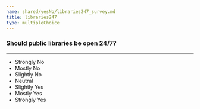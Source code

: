 ```yaml
---
name: shared/yesNo/libraries247_survey.md
title: libraries247
type: multipleChoice
---
```


### Should public libraries be open 24/7?

---

- Strongly No
- Mostly No
- Slightly No
- Neutral
- Slightly Yes
- Mostly Yes
- Strongly Yes

